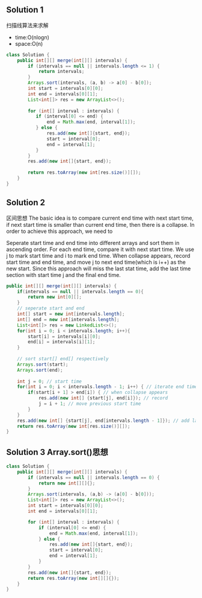 ## Solution 1
扫描线算法来求解

- time:O(nlogn)
- space:O(n)

```java
class Solution {
    public int[][] merge(int[][] intervals) {
        if (intervals == null || intervals.length <= 1) {
            return intervals;
        }
        Arrays.sort(intervals, (a, b) -> a[0] - b[0]);
        int start = intervals[0][0];
        int end = intervals[0][1];
        List<int[]> res = new ArrayList<>();
        
        for (int[] interval : intervals) {
           if (interval[0] <= end) {
               end = Math.max(end, interval[1]);
           } else {
               res.add(new int[]{start, end});
               start = interval[0];
               end = interval[1];
           }
        }
        res.add(new int[]{start, end});
        
        return res.toArray(new int[res.size()][]);
    }
}
```

## Solution 2
区间思想
The basic idea is to compare current end time with next start time, if next start time is smaller than current end time, then there is a collapse. In order to achieve this approach, we need to

Seperate start time and end time into different arrays and sort them in ascending order.
For each end time, compare it with next start time. We use j to mark start time and i to mark end time. When collapse appears, record start time and end time, and move j to next end time(which is i++) as the new start.
Since this approach will miss the last stat time, add the last time section with start time j and the final end time.

```java
public int[][] merge(int[][] intervals) {
    if(intervals == null || intervals.length == 0){
        return new int[0][];
    }
    // seperate start and end 
    int[] start = new int[intervals.length];
    int[] end = new int[intervals.length];
    List<int[]> res = new LinkedList<>();
    for(int i = 0; i < intervals.length; i++){
        start[i] = intervals[i][0];
        end[i] = intervals[i][1];
    }
    
    // sort start[] end[] respectively
    Arrays.sort(start);
    Arrays.sort(end);
    
    int j = 0; // start time
    for(int i = 0; i < intervals.length - 1; i++) { // iterate end time
        if(start[i + 1] > end[i]) { // when collapse appears
            res.add(new int[] {start[j], end[i]}); // record
            j = i + 1; // move previous start time 
        }    
    }
    res.add(new int[] {start[j], end[intervals.length - 1]}); // add last one
    return res.toArray(new int[res.size()][]);
}
```

## Solution 3 Array.sort()思想
```java
class Solution {
    public int[][] merge(int[][] intervals) {
        if (intervals == null || intervals.length == 0) {
            return new int[][]{};
        }
        Arrays.sort(intervals, (a,b) -> (a[0] - b[0]));
        List<int[]> res = new ArrayList<>();
        int start = intervals[0][0];
        int end = intervals[0][1];

        for (int[] interval : intervals) {
            if (interval[0] <= end) {
                end = Math.max(end, interval[1]);
            } else {
                res.add(new int[]{start, end});
                start = interval[0];
                end = interval[1];
            }
        }
        res.add(new int[]{start, end});
        return res.toArray(new int[][]{});
    }
}
```